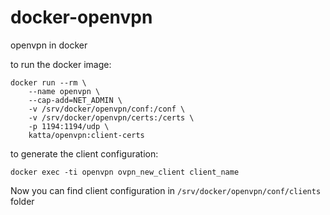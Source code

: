 # docker-openvpn
openvpn in docker

to run the docker image:

```
docker run --rm \
    --name openvpn \
    --cap-add=NET_ADMIN \
    -v /srv/docker/openvpn/conf:/conf \
    -v /srv/docker/openvpn/certs:/certs \
    -p 1194:1194/udp \
    katta/openvpn:client-certs
```

to generate the client configuration:

```
docker exec -ti openvpn ovpn_new_client client_name
```

Now you can find client configuration in `/srv/docker/openvpn/conf/clients` folder
